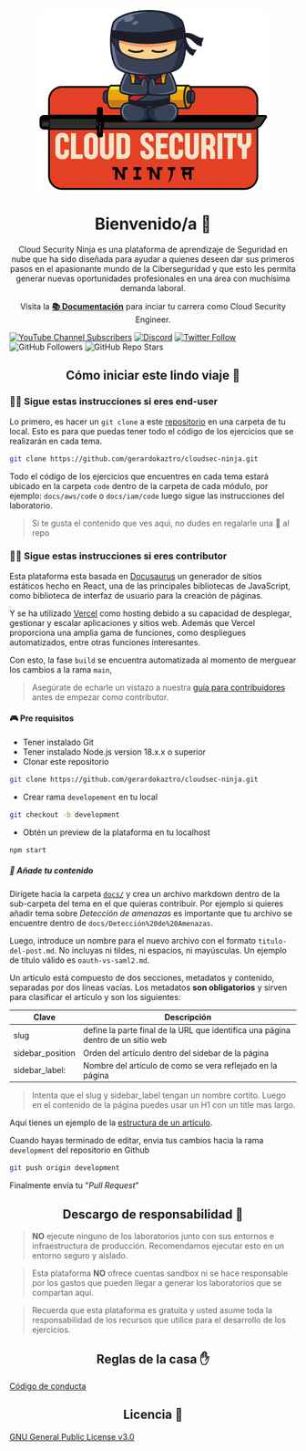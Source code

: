 <p align="center">
  <a href="https://acloudsecurity.ninja">
    <img alt="Cloud Security Ninja" src="static/img/portada_readme.png" />
  </a>
</p>

<h1 align="center">
  Bienvenido/a 👋
</h1>

<p align="center">
   Cloud Security Ninja es una plataforma de aprendizaje de Seguridad en nube que ha sido diseñada para ayudar a quienes deseen dar sus primeros pasos en el apasionante mundo de la Ciberseguridad y que esto les permita generar nuevas oportunidades profesionales en una área con muchísima demanda laboral.
</p>

<p align="center">
    Visita la <b><a href="https://acloudsecurity.ninja/docs">📚 Documentación</a></b> para inciar tu carrera como Cloud Security Engineer.
</p>

[![YouTube Channel Subscribers](https://img.shields.io/youtube/channel/subscribers/UCmWuXyjXOJOpikS4MHmJAcQ?style=social)](https://youtube.com/channel/UCmWuXyjXOJOpikS4MHmJAcQ?sub_confirmation=1)
[![Discord](https://img.shields.io/discord/1143323924172652705?style=social&label=Discord&logo=discord)](https://discord.gg/cV7syyA5ae)
[![Twitter Follow](https://img.shields.io/twitter/follow/gerardokaztro?style=social)](https://twitter.com/gerardokaztro)
![GitHub Followers](https://img.shields.io/github/followers/gerardokaztro?style=social)
![GitHub Repo Stars](https://img.shields.io/github/stars/gerardokaztro?style=social)

<h2 align="center">
  Cómo iniciar este lindo viaje 🚀
</h2>

### 👨‍💻 Sigue estas instrucciones si eres end-user
Lo primero, es hacer un `git clone` a este [repositorio](https://github.com/gerardokaztro/cloudsec-ninja) en una carpeta de tu local. Esto es para que puedas tener todo el código de los ejercicios que se realizarán en cada tema.

```bash
git clone https://github.com/gerardokaztro/cloudsec-ninja.git
```

Todo el código de los ejercicios que encuentres en cada tema estará ubicado en la carpeta `code` dentro de la carpeta de cada módulo, por ejemplo: `docs/aws/code` o `docs/iam/code` luego sigue las instrucciones del laboratorio.

> Si te gusta el contenido que ves aquì, no dudes en regalarle una 🌟 al repo

### 👷‍♀️ Sigue estas instrucciones si eres contributor
Esta plataforma esta basada en [Docusaurus](https://docusaurus.io) un generador de sitios estáticos hecho en React, una de las principales bibliotecas de JavaScript, como biblioteca de interfaz de usuario para la creación de páginas.

Y se ha utilizado [Vercel](https://vercel.com/) como hosting debido a su capacidad de desplegar, gestionar y escalar aplicaciones y sitios web. Además que Vercel proporciona una amplia gama de funciones, como despliegues automatizados, entre otras funciones interesantes.

Con esto, la fase `build` se encuentra automatizada al momento de merguear los cambios a la rama `main`,

> Asegúrate de echarle un vistazo a nuestra [guía para contribuidores](https://github.com/gerardokaztro/cloudsec-ninja/blob/main/CONTRIBUTING.md) antes de empezar como contributor.

#### 🎮 Pre requisitos

- Tener instalado Git
- Tener instalado Node.js version 18.x.x o superior
- Clonar este repositorio
```bash
git clone https://github.com/gerardokaztro/cloudsec-ninja.git
```
- Crear rama `developement` en tu local
```bash
git checkout -b development
```
- Obtén un preview de la plataforma en tu localhost
```bash
npm start
```
##### 📝 Añade tu contenido
Dirígete hacia la carpeta [`docs/`](https://github.com/gerardokaztro/cloudsec-ninja/tree/main/docs) y crea un archivo markdown dentro de la sub-carpeta del tema en el que quieras contribuir. Por ejemplo si quieres añadir tema sobre *Detección de amenazas* es importante que tu archivo se encuentre dentro de `docs/Detección%20de%20Amenazas`.

Luego, introduce un nombre para el nuevo archivo con el formato `titulo-del-post.md`. No incluyas ni tildes, ni espacios, ni mayúsculas. Un ejemplo de título válido es `oauth-vs-saml2.md`.

Un artículo está compuesto de dos secciones, metadatos y contenido, separadas por dos líneas vacías. Los metadatos **son obligatorios** y sirven para clasificar el artículo y son los siguientes:

| Clave   | Descripción                                  |
|---------|----------------------------------------------|
| slug   | define la parte final de la URL que identifica una página dentro de un sitio web |
| sidebar_position    | Orden del artículo dentro del sidebar de la página |
| sidebar_label: | Nombre del artículo de como se vera reflejado en la página |

> Intenta que el slug y sidebar_label tengan un nombre cortito. Luego en el contenido de la página puedes usar un H1 con un title mas largo.

Aquí tienes un ejemplo de la [estructura de un artículo](https://raw.githubusercontent.com/gerardokaztro/cloudsec-ninja/main/docs/%F0%9F%91%8B%20Bienvenida/empezando.md).

Cuando hayas terminado de editar, envia tus cambios hacia la rama `development` del repositorio en Github
```bash
git push origin development
```

Finalmente envía tu "*Pull Request*"

<h2 align="center">
  Descargo de responsabilidad 🚨
</h2>

> **NO** ejecute ninguno de los laboratorios junto con sus entornos e infraestructura de producción. Recomendamos ejecutar esto en un entorno seguro y aislado.

> Esta plataforma **NO** ofrece cuentas sandbox ni se hace responsable por los gastos que pueden llegar a generar los laboratorios que se compartan aquí.

> Recuerda que esta plataforma es gratuita y usted asume toda la responsabilidad de los recursos que utilice para el desarrollo de los ejercicios.

<h2 align="center">
  Reglas de la casa ✋
</h2>

[Código de conducta](https://github.com/gerardokaztro/cloudsec-ninja/blob/main/CODE_OF_CONDUCT.md)

<h2 align="center">
  Licencia 📜
</h2>

[GNU General Public License v3.0](https://github.com/gerardokaztro/cloudsec-ninja/blob/main/LICENSE)
